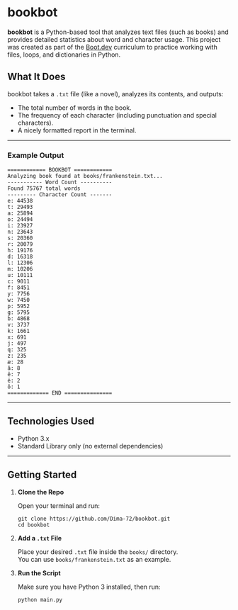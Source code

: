 # bookbot

**bookbot** is a Python-based tool that analyzes text files (such as books) and provides detailed statistics about word and character usage. This project was created as part of the [Boot.dev](https://boot.dev) curriculum to practice working with files, loops, and dictionaries in Python.

## What It Does

bookbot takes a `.txt` file (like a novel), analyzes its contents, and outputs:

- The total number of words in the book.
- The frequency of each character (including punctuation and special characters).
- A nicely formatted report in the terminal.

---

### Example Output

```
============ BOOKBOT ============
Analyzing book found at books/frankenstein.txt...
----------- Word Count ----------
Found 75767 total words
--------- Character Count -------
e: 44538
t: 29493
a: 25894
o: 24494
i: 23927
n: 23643
s: 20360
r: 20079
h: 19176
d: 16318
l: 12306
m: 10206
u: 10111
c: 9011
f: 8451
y: 7756
w: 7450
p: 5952
g: 5795
b: 4868
v: 3737
k: 1661
x: 691
j: 497
q: 325
z: 235
æ: 28
â: 8
ê: 7
ë: 2
ô: 1
============= END ===============
```



---

## Technologies Used

- Python 3.x
- Standard Library only (no external dependencies)

---

## Getting Started

1. **Clone the Repo**
    
    Open your terminal and run:

    ```
    git clone https://github.com/Dima-72/bookbot.git 
    cd bookbot
    ```


2. **Add a `.txt` File** 

    Place your desired `.txt` file inside the `books/` directory.  
    You can use `books/frankenstein.txt` as an example.

3. **Run the Script**

    Make sure you have Python 3 installed, then run:

    ```
    python main.py
    ```





